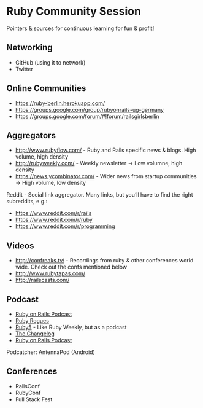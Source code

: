 # Ruby Community Session

Pointers & sources for continuous learning for fun & profit!

## Networking

* GitHub (using it to network)
* Twitter

## Online Communities

* https://ruby-berlin.herokuapp.com/
* https://groups.google.com/group/rubyonrails-ug-germany
* https://groups.google.com/forum/#!forum/railsgirlsberlin

## Aggregators

* http://www.rubyflow.com/ - Ruby and Rails specific news & blogs. High volume, high density
* http://rubyweekly.com/ - Weekly newsletter -> Low volumne, high density
* https://news.ycombinator.com/ - Wider news from startup communities -> High volume, low density

Reddit - Social link aggregator. Many links, but you’ll have to find the right subreddits, e.g.:
* https://www.reddit.com/r/rails
* https://www.reddit.com/r/ruby
* https://www.reddit.com/r/programming


## Videos

* http://confreaks.tv/ - Recordings from ruby & other conferences world wide. Check out the confs mentioned below
* http://www.rubytapas.com/
* http://railscasts.com/

## Podcast

* [Ruby on Rails Podcast](http://5by5.tv/rubyonrails)
* [Ruby Rogues](http://devchat.tv/ruby-rogues)
* [Ruby5](https://ruby5.codeschool.com/) - Like Ruby Weekly, but as a podcast
* [The Changelog](https://changelog.com/)
* [Ruby on Rails Podcast](http://5by5.tv/rubyonrails)

Podcatcher: AntennaPod (Android)

## Conferences

* RailsConf
* RubyConf
* Full Stack Fest
